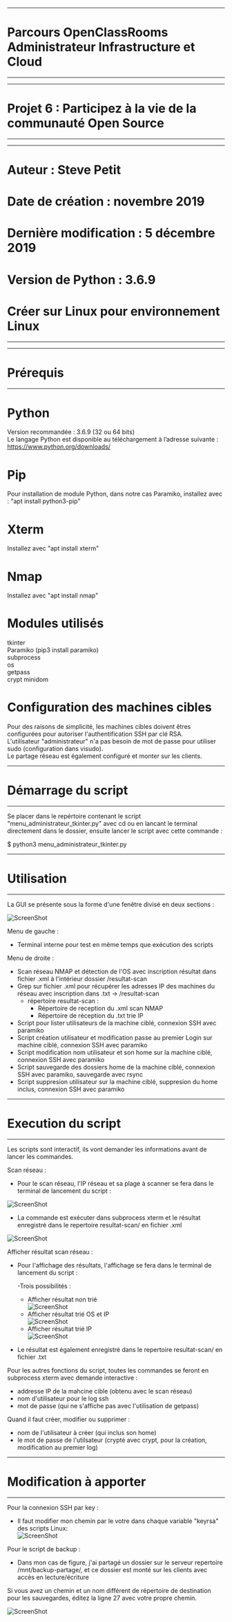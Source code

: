 __________________________________________________________________
# Parcours OpenClassRooms Administrateur Infrastructure et Cloud #
__________________________________________________________________
  
__________________________________________________________________
# Projet 6 : Participez à la vie de la communauté Open Source    #
__________________________________________________________________
  
__________________________________________________________________
# Auteur : Steve Petit                                           #
# Date de création : novembre 2019                               #
# Dernière modification : 5 décembre 2019                        #
# Version de Python : 3.6.9                                      #
# Créer sur Linux pour environnement Linux                       #
__________________________________________________________________
  
__________________________________________________________________
# Prérequis                                                      #
__________________________________________________________________
  
# Python  
  
Version recommandée : 3.6.9 (32 ou 64 bits)  
Le langage Python est disponible au téléchargement à l’adresse suivante : https://www.python.org/downloads/  
  
# Pip  
  
Pour installation de module Python, dans notre cas Paramiko, installez avec : "apt install python3-pip"  
  
# Xterm  
  
Installez avec "apt install xterm"  

# Nmap  
  
Installez avec "apt install nmap"  
   
# Modules utilisés  
  
tkinter  
Paramiko (pip3 install paramiko)   
subprocess  
os  
getpass  
crypt
minidom  
   
# Configuration des machines cibles  
  
Pour des raisons de simplicité, les machines cibles doivent êtres configurées pour autoriser l'authentification SSH par clé RSA.  
L'utilisateur "administrateur" n'a pas besoin de mot de passe pour utiliser sudo (configuration dans visudo).  
Le partage réseau est également configuré et monter sur les clients.  
  
_________________________________________________________________
# Démarrage du script                                           #
_________________________________________________________________
    
  
Se placer dans le repértoire contenant le script "menu_administrateur_tkinter.py" avec cd ou en lancant le terminal directement dans le dossier, ensuite lancer le script avec cette commande :  
  
$  python3 menu_administrateur_tkinter.py  
    
_________________________________________________________________
# Utilisation                                                   #
_________________________________________________________________
    
La GUI se présente sous la forme d'une fenêtre divisé en deux sections :  
  
![ScreenShot](https://github.com/TonightTheOne/AIC-Projet6/blob/master/documentation/menu.PNG)  
  
Menu de gauche :  
- Terminal interne pour test en même temps que exécution des scripts  
  
Menu de droite :  
- Scan réseau NMAP et détection de l'OS avec inscription résultat dans fichier .xml à l'intérieur dossier /resultat-scan  
- Grep sur fichier .xml pour récupérer les adresses IP des machines du réseau avec inscription dans .txt -> /resultat-scan 
   - répertoire resultat-scan :  
      - Répertoire de reception du .xml scan NMAP  
      - Répertoire de réception du .txt trie IP  
- Script pour lister utilisateurs de la machine ciblé, connexion SSH avec paramiko  
- Script création utilisateur et modification passe au premier Login sur machine ciblé, connexion SSH avec paramiko  
- Script modification nom utilisateur et son home sur la machine ciblé, connexion SSH avec paramiko  
- Script sauvegarde des dossiers home de la machine ciblé, connexion SSH avec paramiko, sauvegarde avec rsync  
- Script suppresion utilisateur sur la machine ciblé, suppresion du home inclus, connexion SSH avec paramiko   
  
__________________________________________________________________
# Execution du script                                            #
__________________________________________________________________
    
Les scripts sont interactif, ils vont demander les informations avant de lancer les commandes.  
  
Scan réseau :  
  
- Pour le scan réseau, l'IP réseau et sa plage à scanner se fera dans le terminal de lancement du script :  
  
![ScreenShot](https://github.com/TonightTheOne/AIC-Projet6/blob/master/documentation/scan-réseau-lancement.PNG)  
  
- La commande est exécuter dans subprocess xterm et le résultat enregistré dans le repertoire resultat-scan/ en fichier .xml  
  
![ScreenShot](https://github.com/TonightTheOne/AIC-Projet6/blob/master/documentation/scan-réseau-execution.PNG)  
  
Afficher résultat scan réseau :  
  
- Pour l'affichage des résultats, l'affichage se fera dans le terminal de lancement du script :  

  -Trois possibilités :  
    - Afficher résultat non trié  
![ScreenShot](https://github.com/TonightTheOne/AIC-Projet6/blob/master/documentation/afficher-resultat-scan-reseau-non-trié.PNG)   
    - Afficher résultat trié OS et IP  
![ScreenShot](https://github.com/TonightTheOne/AIC-Projet6/blob/master/documentation/afficher-resultat-scan-ip-os.PNG)  
    - Afficher résultat trié IP  
![ScreenShot](https://github.com/TonightTheOne/AIC-Projet6/blob/master/documentation/afficher-resultat-scan-ip.PNG)  
  
- Le résultat est également enregistré dans le repertoire resultat-scan/ en fichier .txt  
  
Pour les autres fonctions du script, toutes les commandes se feront en subprocess xterm avec demande interactive :  
  
- addresse IP de la mahcine cible (obtenu avec le scan réseau)  
- nom d'utilisateur pour le log ssh  
- mot de passe (qui ne s'affiche pas avec l'utilisation de getpass)  
  
Quand il faut créer, modifier ou supprimer :  
  
- nom de l'utilisateur à créer (qui inclus son home)  
- le mot de passe de l'utilsateur (crypté avec crypt, pour la création, modification au premier log)  


__________________________________________________________________
# Modification à apporter                                        #
__________________________________________________________________

Pour la connexion SSH par key :  
- Il faut modifier mon chemin par le votre dans chaque variable "keyrsa" des scripts Linux:  
![ScreenShot](https://github.com/TonightTheOne/AIC-Projet6/blob/master/documentation/variable-key-ssh.PNG)  

Pour le script de backup :  
- Dans mon cas de figure, j'ai partagé un dossier sur le serveur repertoire /mnt/backup-partage/, et ce dossier est monté sur les clients avec accès en lecture/écriture  
  
Si vous avez un chemin et un nom différent de répertoire de destination pour les sauvegardes, éditez la ligne 27 avec votre propre chemin.  

![ScreenShot](https://github.com/TonightTheOne/AIC-Projet6/blob/master/documentation/modification-chemin-backup.PNG)  

  

  


      
